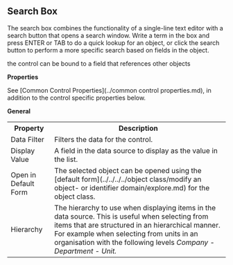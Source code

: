 ## Search Box

The search box combines the functionality of a single-line text editor with a search button that opens a search window. Write a term in the box and press ENTER or TAB to do a quick lookup for an object, or click the search button to perform a more specific search based on fields in the object.

the control can be bound to a field that references other objects

**Properties**

See [Common Control Properties](../common control properties.md), in addition to the control specific properties below.

**General**

<table style="WIDTH: 100%">

<tbody>

<tr>

<th>Property</th>

<th>Description</th>

</tr>

<tr>

<td><span style="FONT-WEIGHT: normal">Data Filter</td>

<td>Filters the data for the control.</td>

</tr>

<tr>

<td><span style="FONT-WEIGHT: normal">Display Value</td>

<td>A field in the data source to display as the value in the list.</td>

</tr>

<tr>

<td>Open in Default Form</td>

<td>The selected object can be opened using the [default form](../../../../object class/modify an object- or identifier domain/explore.md) for the object class.</td>

</tr>

<tr>

<td><span style="FONT-WEIGHT: normal">Hierarchy</td>

<td>The hierarchy to use when displaying items in the data source. This is useful when selecting from items that are structured in an hierarchical manner. For example when selecting from units in an organisation with the following levels <span style="FONT-STYLE: italic">Company - Department - Unit.</td>

</tr>

</tbody>

</table>